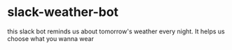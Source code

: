 # slack-weather-bot
this slack bot reminds us about tomorrow's weather every night. It helps us choose what you wanna wear

